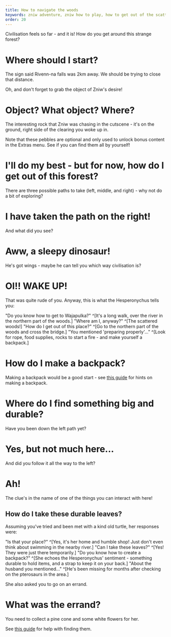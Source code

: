 ```yaml
---
title: How to navigate the woods
keywords: zniw adventure, zniw how to play, how to get out of the scattered woods, scattered woods zniw
order: 20
---
```


Civilisation feels so far - and it is! How do you get around this strange forest?

# Where should I start?
The sign said Rivenn-na falls was 2km away. We should be trying to close that distance.

Oh, and don't forget to grab the object of Zniw's desire!

# Object? What object? Where?
The interesting rock that Zniw was chasing in the cutscene - it's on the ground, right side of the clearing you woke up in.

Note that these pebbles are optional and only used to unlock bonus content in the Extras menu. See if you can find them all by yourself!

# I'll do my best - but for now, how do I get out of this forest?
There are three possible paths to take (left, middle, and right) - why not do a bit of exploring?

# I have taken the path on the right!
And what did you see?

# Aww, a sleepy dinosaur!
He's got wings - maybe he can tell you which way civilisation is?

# OI!! WAKE UP!
That was quite rude of you. Anyway, this is what the Hesperonychus tells you:

"Do you know how to get to Wajapulka?" ^[It's a long walk, over the river in the northern part of the woods.]
"Where am I, anyway?" ^[The scattered woods!]
"How do I get out of this place?" ^[Go to the northern part of the woods and cross the bridge.]
"You mentioned 'preparing properly'..." ^[Look for rope, food supplies, rocks to start a fire - and make yourself a backpack.]

# How do I make a backpack?
Making a backpack would be a good start - see [this guide](backpack.md) for hints on making a backpack.

# 

# Where do I find something big and durable?
Have you been down the left path yet?

# Yes, but not much here...
And did you follow it all the way to the left?

# Ah!
The clue's in the name of one of the things you can interact with here!

## How do I take these durable leaves?
Assuming you've tried and been met with a kind old turtle, her responses were:

"Is that your place?" ^[Yes, it's her home and humble shop! Just don't even think about swimming in the nearby river.]
"Can I take these leaves?" ^[Yes! They were just there temporarily.]
"Do you know how to create a backpack?" ^[She echoes the Hesperonychus' sentiment - something durable to hold items, and a strap to keep it on your back.]
"About the husband you mentioned..." ^[He's been missing for months after checking on the pterosaurs in the area.]

She also asked you to go on an errand.

# What was the errand?
You need to collect a pine cone and some white flowers for her. 

See [this guide](errand.md) for help with finding them.
